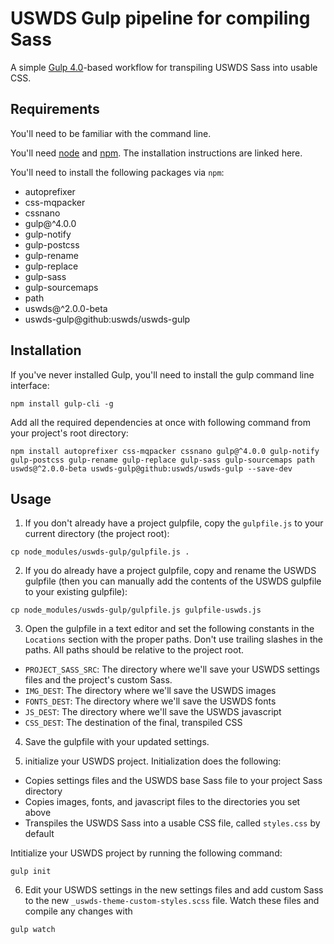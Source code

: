 # USWDS Gulp pipeline for compiling Sass
A simple [Gulp 4.0](https://gulpjs.com/)-based workflow for transpiling USWDS Sass into usable CSS.

## Requirements
You'll need to be familiar with the command line.

You'll need [node](https://nodejs.org/en/download/) and [npm](https://www.npmjs.com/get-npm). The installation instructions are linked here.

You'll need to install the following packages via `npm`:
- autoprefixer
- css-mqpacker
- cssnano
- gulp@^4.0.0
- gulp-notify
- gulp-postcss
- gulp-rename
- gulp-replace
- gulp-sass
- gulp-sourcemaps
- path
- uswds@^2.0.0-beta
- uswds-gulp@github:uswds/uswds-gulp

## Installation
If you've never installed Gulp, you'll need to install the gulp command line interface:

```
npm install gulp-cli -g
```

Add all the required dependencies at once with following command from your project's root directory:

```
npm install autoprefixer css-mqpacker cssnano gulp@^4.0.0 gulp-notify gulp-postcss gulp-rename gulp-replace gulp-sass gulp-sourcemaps path uswds@^2.0.0-beta uswds-gulp@github:uswds/uswds-gulp --save-dev
```

## Usage
1. If you don't already have a project gulpfile, copy the `gulpfile.js` to your current directory (the project root):

```
cp node_modules/uswds-gulp/gulpfile.js .
```

2. If you do already have a project gulpfile, copy and rename the USWDS gulpfile (then you can manually add the contents of the USWDS gulpfile to your existing gulpfile):

```
cp node_modules/uswds-gulp/gulpfile.js gulpfile-uswds.js
```

3. Open the gulpfile in a text editor and set the following constants in the `Locations` section with the proper paths. Don't use trailing slashes in the paths. All paths should be relative to the project root.

  - `PROJECT_SASS_SRC`: The directory where we'll save your USWDS settings files and the project's custom Sass.
  - `IMG_DEST`: The directory where we'll save the USWDS images
  - `FONTS_DEST`: The directory where we'll save the USWDS fonts
  - `JS_DEST`: The directory where we'll save the USWDS javascript
  - `CSS_DEST`: The destination of the final, transpiled CSS


4. Save the gulpfile with your updated settings.

5. initialize your USWDS project. Initialization does the following:

  - Copies settings files and the USWDS base Sass file to your project Sass directory
  - Copies images, fonts, and javascript files to the directories you set above
  - Transpiles the USWDS Sass into a usable CSS file, called `styles.css` by default


Intitialize your USWDS project by running the following command:

```
gulp init
```

6. Edit your USWDS settings in the new settings files and add custom Sass to the new `_uswds-theme-custom-styles.scss` file. Watch these files and compile any changes with

```
gulp watch
```
